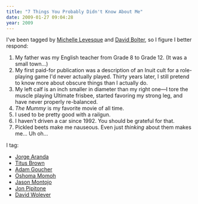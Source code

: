 ```yaml
---
title: "7 Things You Probably Didn't Know About Me"
date: 2009-01-27 09:04:28
year: 2009
---
```

I've been tagged by <a href="http://insanecats.com/cgi-bin/single.py?month=jan09&amp;msg=25">Michelle Levesque</a> and <a href="http://mindforks.blogspot.com">David Bolter</a>, so I figure I better respond:
<ol>
  <li>My father was my English teacher from Grade 8 to Grade 12.  (It was a small town…)</li>
  <li>My first paid-for publication was a description of an Inuit cult for a role-playing game I'd never actually played.  Thirty years later, I still pretend to know more about obscure things than I actually do.</li>
  <li>My left calf is an inch smaller in diameter than my right one—I tore the muscle playing Ultimate frisbee, started favoring my strong leg, and have never properly re-balanced.</li>
  <li><em>The Mummy</em> is my favorite movie of all time.</li>
  <li>I used to be pretty good with a railgun.</li>
  <li>I haven't driven a car since 1992. You should be grateful for that.</li>
  <li>Pickled beets make me nauseous.  Even just <em>thinking</em> about them makes me…  Uh oh…</li>
</ol>
I tag:
<ul>
  <li><a href="http://catenary.wordpress.com">Jorge Aranda</a></li>
  <li><a href="http://ivory.idyll.org/blog">Titus Brown</a></li>
  <li><a href="http://adam.goucher.ca/">Adam Goucher</a></li>
  <li><a href="http://myownpirateradio.com">Oshoma Momoh</a></li>
  <li><a href="http://www.jaysnothere.com/blog">Jason Montojo</a></li>
  <li><a href="http://skoolr.blogspot.com">Jon Pipitone</a></li>
  <li><a href="http://blog.codekills.net">David Wolever</a></li>
</ul>
